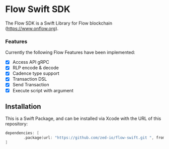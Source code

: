 # Flow Swift SDK
The Flow SDK is a Swift Library for Flow blockchain (https://www.onflow.org). 

### Features

Currently the following Flow Features have been implemented:

- [x] Access API gRPC
- [x] RLP encode & decode
- [x] Cadence type support
- [x] Transaction DSL
- [x] Send Transaction
- [x] Execute script with argument

## Installation

This is a Swift Package, and can be installed via Xcode with the URL of this repository:

```swift
dependencies: [
        .package(url: "https://github.com/zed-io/flow-swift.git ", from: "0.0.2-beta") 
]
```
